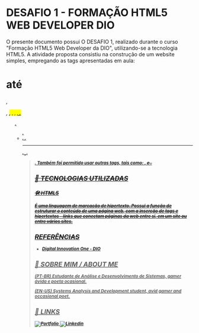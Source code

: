 
# DESAFIO 1 - FORMAÇÃO HTML5 WEB DEVELOPER DIO

O presente documento possui O DESAFIO 1, realizado durante o curso "Formação HTML5 Web Developer da DIO", utilizando-se a tecnologia HTML5. A atividade proposta consistiu na construção de um website simples, empregando as tags apresentadas em aula: <h1> até <h6>, <p>, <mark>, <small>, <i>, <u>, <strong>, <ol>, <ul>, <li>, <a>, <hr>, <sub>, <sup>, <blockquote>. Também foi permitido usar outras tags, tais como: <font>, <del> e <abbr>. 

## 🦾 TECNOLOGIAS UTILIZADAS

### 🛠 HTML5
É uma **linguagem de marcação de hipertexto**. Possui a função de __*estruturar o conteúdo de uma página web*__, com a inserção de tags e _hipertextos_ - links que conectam páginas da web entre si, em um site ou entre vários sites. 

## REFERÊNCIAS

- [Digital Innovation One - DIO](https://www.dio.me/)

## 🚀 SOBRE MIM / ABOUT ME
(PT-BR)
Estudante de Análise e Desenvolvimento de Sistemas, gamer ávida e poeta ocasional. 

(EN-US)
Systems Analysis and Development student, avid gamer and occasional poet.

## 🔗 LINKS
[![Portfolio](https://img.shields.io/badge/my_portfolio-000?style=for-the-badge&logo=ko-fi&logoColor=white)](https://github.com/cikau)
[![Linkedin](https://img.shields.io/badge/linkedin-0A66C2?style=for-the-badge&logo=linkedin&logoColor=white)](https://www.linkedin.com/in/cintia-uz%C3%AAda-720588244/)
